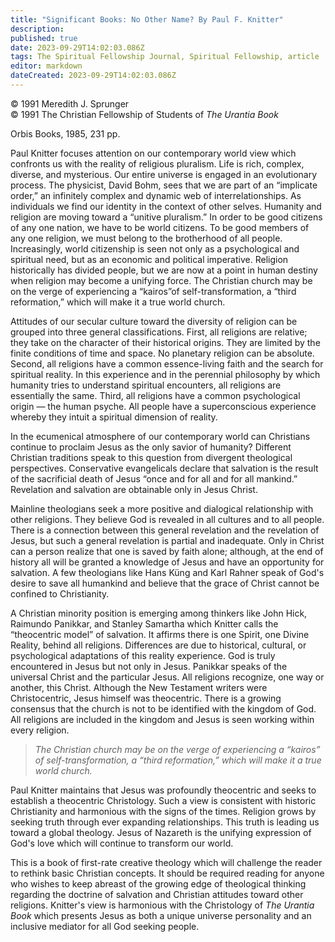 ```yaml
---
title: "Significant Books: No Other Name? By Paul F. Knitter"
description: 
published: true
date: 2023-09-29T14:02:03.086Z
tags: The Spiritual Fellowship Journal, Spiritual Fellowship, article
editor: markdown
dateCreated: 2023-09-29T14:02:03.086Z
---
```


<p class="v-card v-sheet theme--light gray lighten-3 px-2">© 1991 Meredith J. Sprunger<br>© 1991 The Christian Fellowship of Students of <i>The Urantia Book</i></p>

Orbis Books, 1985, 231 pp.

Paul Knitter focuses attention on our contemporary world view which confronts us with the reality of religious pluralism. Life is rich, complex, diverse, and mysterious. Our entire universe is engaged in an evolutionary process. The physicist, David Bohm, sees that we are part of an “implicate order,” an infinitely complex and dynamic web of interrelationships. As individuals we find our identity in the context of other selves. Humanity and religion are moving toward a “unitive pluralism.” In order to be good citizens of any one nation, we have to be world citizens. To be good members of any one religion, we must belong to the brotherhood of all people. Increasingly, world citizenship is seen not only as a psychological and spiritual need, but as an economic and political imperative. Religion historically has divided people, but we are now at a point in human destiny when religion may become a unifying force. The Christian church may be on the verge of experiencing a “kairos”of self-transformation, a “third reformation,” which will make it a true world church.

Attitudes of our secular culture toward the diversity of religion can be grouped into three general classifications. First, all religions are relative; they take on the character of their historical origins. They are limited by the finite conditions of time and space. No planetary religion can be absolute. Second, all religions have a common essence-living faith and the search for spiritual reality. In this experience and in the perennial philosophy by which humanity tries to understand spiritual encounters, all religions are essentially the same. Third, all religions have a common psychological origin — the human psyche. All people have a superconscious experience whereby they intuit a spiritual dimension of reality.

In the ecumenical atmosphere of our contemporary world can Christians continue to proclaim Jesus as the only savior of humanity? Different Christian traditions speak to this question from divergent theological perspectives. Conservative evangelicals declare that salvation is the result of the sacrificial death of Jesus “once and for all and for all mankind.” Revelation and salvation are obtainable only in Jesus Christ.

Mainline theologians seek a more positive and dialogical relationship with other religions. They believe God is revealed in all cultures and to all people. There is a connection between this general revelation and the revelation of Jesus, but such a general revelation is partial and inadequate. Only in Christ can a person realize that one is saved by faith alone; although, at the end of history all will be granted a knowledge of Jesus and have an opportunity for salvation. A few theologians like Hans Küng and Karl Rahner speak of God's desire to save all humankind and believe that the grace of Christ cannot be confined to Christianity.

A Christian minority position is emerging among thinkers like John Hick, Raimundo Panikkar, and Stanley Samartha which Knitter calls the “theocentric model” of salvation. It affirms there is one Spirit, one Divine Reality, behind all religions. Differences are due to historical, cultural, or psychological adaptations of this reality experience. God is truly encountered in Jesus but not only in Jesus. Panikkar speaks of the universal Christ and the particular Jesus. All religions recognize, one way or another, this Christ. Although the New Testament writers were Christocentric, Jesus himself was theocentric. There is a growing consensus that the church is not to be identified with the kingdom of God. All religions are included in the kingdom and Jesus is seen working within every religion.

> _The Christian church may be on the verge of experiencing a “kairos” of self-transformation, a “third reformation,” which will make it a true world church._

Paul Knitter maintains that Jesus was profoundly theocentric and seeks to establish a theocentric Christology. Such a view is consistent with historic Christianity and harmonious with the signs of the times. Religion grows by seeking truth through ever expanding relationships. This truth is leading us toward a global theology. Jesus of Nazareth is the unifying expression of God's love which will continue to transform our world.

This is a book of first-rate creative theology which will challenge the reader to rethink basic Christian concepts. It should be required reading for anyone who wishes to keep abreast of the growing edge of theological thinking regarding the doctrine of salvation and Christian attitudes toward other religions. Knitter's view is harmonious with the Christology of _The Urantia Book_ which presents Jesus as both a unique universe personality and an inclusive mediator for all God seeking people.